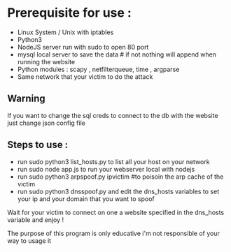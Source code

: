 <h1>Prerequisite for use : </h1>

* Linux System / Unix with iptables 
* Python3 
* NodeJS server run with sudo to open 80 port
* mysql local server to save the data # if not nothing will append when running the website
* Python modules : scapy , netfilterqueue, time , argparse
* Same network that your victim to do the attack

<h2> Warning </h2> 
If you want to change the sql creds to connect to the db with the website just change json config file

<h2>Steps to use : </h2>

* run sudo python3 list_hosts.py to list all your host on your network 
* run sudo node app.js to run your webserver local with nodejs
* run sudo python3 arpspoof.py ipvictim #to poisoin the arp cache of the victim 
* run sudo python3 dnsspoof.py and edit the dns_hosts variables to set your ip and your domain that you want to spoof 

Wait for your victim to connect on one a website specified in the dns_hosts variable and enjoy ! 

The purpose of this program is only educative i'm not responsible of your way to usage it
